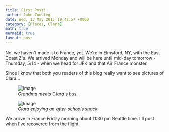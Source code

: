 ```yaml
---
title: First Post!
author: John Zumsteg
date: Wed, 13 May 2015 19:42:57 +0000
category: [Places, Clara]
math: true
mermaid: true
layout: post
---
```

No, we haven't made it to France, yet. We're in Elmsford, NY, with the East Coast Z's. We arrived Monday and will be here until mid-day tomorrow - Thursday, 5/14 - when we head for JFK and that Air France monster.

Since I know that both you readers of this blog really want to see pictures of Clara...

<figure>	<img class = "portrait" src="{{"/assets/images/2015/05/DSC04492.jpg" | prepend: site.baseurl  }}" alt="Image" />
	<figcaption><em>Grandma meets Clara's bus.</em></figcaption>
</figure>



<figure>	<img class = "portrait" src="{{"/assets/images/2015/05/DSC04506.jpg" | prepend: site.baseurl  }}" alt="Image" />
	<figcaption><em>Clara enjoying an after-schools snack.</em></figcaption>
</figure>



We arrive in France Friday morning about 11:30 pm Seattle time. I'll post when I've recovered from the flight.
